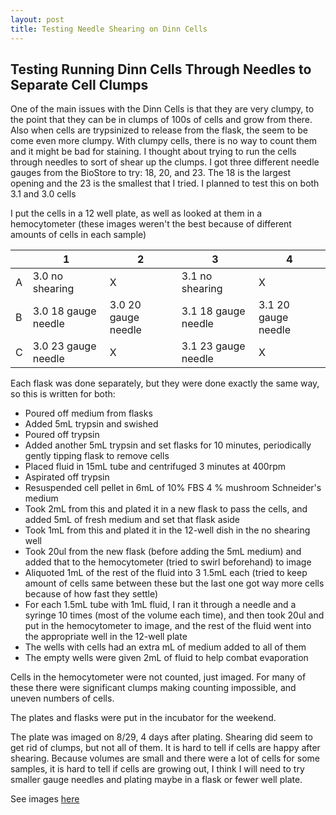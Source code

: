 ```yaml
---
layout: post
title: Testing Needle Shearing on Dinn Cells
---
```


## Testing Running Dinn Cells Through Needles to Separate Cell Clumps 

One of the main issues with the Dinn Cells is that they are very clumpy, to the point that they can be in clumps of 100s of cells and grow from there. Also when cells are trypsinized to release from the flask, the seem to be come even more clumpy. With clumpy cells, there is no way to count them and it might be bad for staining. I thought about trying to run the cells through needles to sort of shear up the clumps. I got three different needle gauges from the BioStore to try: 18, 20, and 23. The 18 is the largest opening and the 23 is the smallest that I tried. I planned to test this on both 3.1 and 3.0 cells 

I put the cells in a 12 well plate, as well as looked at them in a hemocytometer (these images weren't the best because of different amounts of cells in each sample)

||1|2|3|4|
|---|---|---|---|---|
|A|3.0 no shearing|X|3.1 no shearing|X|
|B|3.0 18 gauge needle|3.0 20 gauge needle|3.1 18 gauge needle|3.1 20 gauge needle|
|C|3.0 23 gauge needle|X|3.1 23 gauge needle|X|

Each flask was done separately, but they were done exactly the same way, so this is written for both:

- Poured off medium from flasks
- Added 5mL trypsin and swished
- Poured off trypsin
- Added another 5mL trypsin and set flasks for 10 minutes, periodically gently tipping flask to remove cells 
- Placed fluid in 15mL tube and centrifuged 3 minutes at 400rpm 
- Aspirated off trypsin
- Resuspended cell pellet in 6mL of 10% FBS 4 % mushroom Schneider's medium 
- Took 2mL from this and plated it in a new flask to pass the cells, and added 5mL of fresh medium and set that flask aside 
- Took 1mL from this and plated it in the 12-well dish in the no shearing well
- Took 20ul from the new flask (before adding the 5mL medium) and added that to the hemocytometer (tried to swirl beforehand) to image
- Aliquoted 1mL of the rest of the fluid into 3 1.5mL each (tried to keep amount of cells same between these but the last one got way more cells because of how fast they settle)
- For each 1.5mL tube with 1mL fluid, I ran it through a needle and a syringe 10 times (most of the volume each time), and then took 20ul and put in the hemocytometer to image, and the rest of the fluid went into the appropriate well in the 12-well plate 
- The wells with cells had an extra mL of medium added to all of them 
- The empty wells were given 2mL of fluid to help combat evaporation 

Cells in the hemocytometer were not counted, just imaged. For many of these there were significant clumps making counting impossible, and uneven numbers of cells. 

The plates and flasks were put in the incubator for the weekend. 

The plate was imaged on 8/29, 4 days after plating. Shearing did seem to get rid of clumps, but not all of them. It is hard to tell if cells are happy after shearing. Because volumes are small and there were a lot of cells for some samples, it is hard to tell if cells are growing out, I think I will need to try smaller gauge needles and plating maybe in a flask or fewer well plate. 

See images [here](https://docs.google.com/presentation/d/1eXT_CosLmB_vFjbAbkz947R8Bl9BHg-KmoSXKNuMdII/edit#slide=id.g2793dcce12a_0_16)